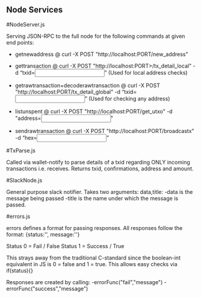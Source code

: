 ## Node Services


#NodeServer.js

Serving JSON-RPC to the full node for the following commands at given end points:

- getnewaddress @ curl -X POST "http://localhost:PORT/new_address"

- gettransaction @ curl -X POST "http://localhost:PORT>/tx_detail_local" -d “txid=<input>” (Used for local address checks)

- getrawtransaction+decoderawtransaction @ curl -X POST "http://localhost:PORT/tx_detail_global" -d “txid=<input>” (Used for checking any address)

- listunspent @ curl -X POST "http://localhost:PORT/get_utxo" -d "address=<input>"

- sendrawtransaction @ curl -X POST "http://localhost:PORT/broadcastx" -d “hex=<input>”
  
#TxParse.js

Called via wallet-notify to parse details of a txid regarding ONLY incoming transactions i.e. receives.
Returns txid, confirmations, address and amount.

#SlackNode.js

General purpose slack notifier. Takes two arguments: data,title:
-data is the message being passed 
-title is the name under which the message is passed.

#errors.js

errors defines a format for passing responses. 
All responses follow the format: 
{status:'', message:''}

Status 0 = Fail / False
Status 1 = Success / True

This strays away from the traditional C-standard since the boolean-int equivalent in JS is 0 = false and 1 = true. 
This allows easy checks via if(status){}

Responses are created by calling:
-errorFunc("fail","message") 
-errorFunc("success","message")
